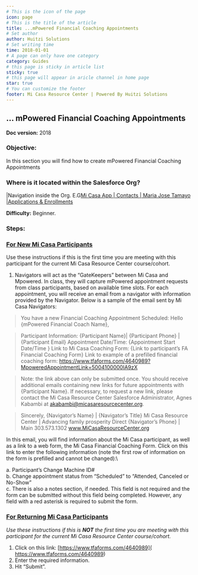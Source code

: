 ```yaml
---
# This is the icon of the page
icon: page
# This is the title of the article
title: ...mPowered Financial Coaching Appointments
# Set author
author: Huitzi Solutions
# Set writing time
time: 2018-01-01
# A page can only have one category
category: Guides
# this page is sticky in article list
sticky: true
# this page will appear in aricle channel in home page
star: true
# You can customize the footer
footer: Mi Casa Resource Center | Powered By Huitzi Solutions
---
```


## ... mPowered Financial Coaching Appointments

**Doc version:** 2018

### **Objective:**

In this section you will find how to create mPowered Financial Coaching Appointments

### **Where is it located within the Salesforce Org?**

|Navigation inside the Org. E.G[Mi Casa App | Contacts | Maria Jose Tamayo |Applications & Enrollments](https://micasa.lightning.force.com/lightning/r/Contact/0032M00003AyyzYQAR/view)

**Difficulty:** Beginner.

### **Steps:**

### <u>**For New Mi Casa Participants**</u>

Use these instructions if this is the first time you are meeting with this participant for the current Mi Casa Resource Center course/cohort.

1. Navigators will act as the “GateKeepers” between Mi Casa and Mpowered. In class, they will capture mPowered appointment requests from class participants, based on available time slots. For each appointment, you will receive an email from a navigator with information provided by the Navigator. Below is a sample of the email sent by Mi Casa Navigators:

> You have a new Financial Coaching Appointment Scheduled:
> Hello {mPowered Financial Coach Name},

> Participant Information: {Participant Name}| {Participant Phone} | {Participant Email}
> Appointment Date/Time: {Appointment Start Date/Time }
> Link to Mi Casa Coaching Form: {Link to participant’s FA Financial Coaching Form}
> Link to example of a prefilled financial coaching form: <https://www.tfaforms.com/4640989?MpoweredAppointmentLink=5004100000IA9zX>

> Note: the link above can only be submitted once. You should receive additional emails containing new links for future appointments with {Participant Name}. If necessary, to request a new link, please contact the Mi Casa Resource Center Salesforce Administrator, Agnes Kabambi at akabambi@micasaresourcecenter.org.

> Sincerely,
> {Navigator’s Name} | {Navigator’s Title}
> Mi Casa Resource Center | Advancing family prosperity
> Direct {Navigator’s Phone} | Main 303.573.1302
> www.MiCasaResourceCenter.org

In this email, you will find information about the Mi Casa participant, as well as a link to a web form, the Mi Casa Financial Coaching Form. Click on this link to enter the following information (note the first row of information on the form is prefilled and cannot be changed):\

a. Participant’s Change Machine ID#\
 b. Change appointment status from “Scheduled” to “Attended, Canceled or No-Show”\
 c. There is also a notes section, if needed. This field is not required and the form can be submitted without this field being completed. However, any field with a red asterisk is required to submit the form.

### <u>**For Returning Mi Casa Participants**</u>

<i>Use these instructions if this is **NOT** the first time you are meeting with this participant for the current Mi Casa Resource Center course/cohort.</i>

1. Click on this link: [https://www.tfaforms.com/4640989](​​<https://www.tfaforms.com/4640989>)
2. Enter the required information.
3. Hit “Submit”.

